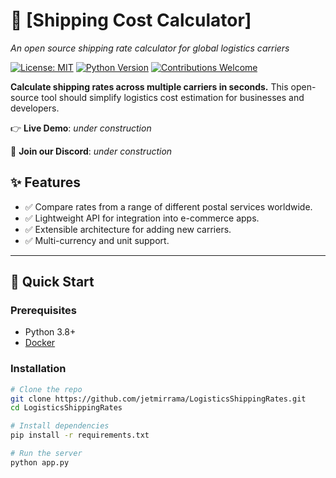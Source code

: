 # 🚚 [Shipping Cost Calculator]
*An open source shipping rate calculator for global logistics carriers*

[![License: MIT](https://img.shields.io/badge/License-MIT-blue.svg)](LICENSE)
[![Python Version](https://img.shields.io/badge/python-3.8%2B-blue)](https://www.python.org/)
[![Contributions Welcome](https://img.shields.io/badge/contributions-welcome-brightgreen)](CONTRIBUTING.md)

**Calculate shipping rates across multiple carriers in seconds.** This open-source tool should simplify logistics cost estimation for businesses and developers.

👉 **Live Demo**: _under construction_

📢 **Join our Discord**: _under construction_


## ✨ Features
- ✅ Compare rates from a range of different postal services worldwide.
- ✅ Lightweight API for integration into e-commerce apps.
- ✅ Extensible architecture for adding new carriers.
- ✅ Multi-currency and unit support.

---

## 🚀 Quick Start

### Prerequisites
- Python 3.8+
- [Docker](https://www.docker.com/)

### Installation
```bash
# Clone the repo
git clone https://github.com/jetmirrama/LogisticsShippingRates.git
cd LogisticsShippingRates

# Install dependencies
pip install -r requirements.txt

# Run the server
python app.py

